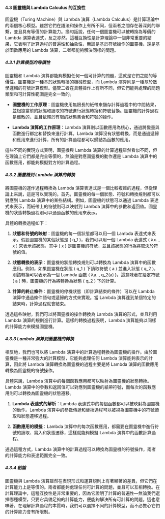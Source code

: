 #### **4.3 圖靈機與 Lambda Calculus 的互換性**

圖靈機（Turing Machine）與 Lambda 演算（Lambda Calculus）是計算理論中的兩個核心模型。雖然它們在語法和操作上有所不同，但兩者之間存在著深刻的聯繫，並且具有等價的計算能力。換句話說，任何一個圖靈機可以被轉換為等價的 Lambda 演算表達式，反之亦然。這種互換性是計算理論中一個非常重要的結果，它表明了計算過程的普遍性和抽象性，無論是基於符號操作的圖靈機，還是基於函數應用的 Lambda 演算，二者都能夠解決同樣的問題。

##### **4.3.1 計算模型的等價性**

圖靈機和 Lambda 演算都能夠模擬任何一個可計算的問題，這就是它們之間的等價性。圖靈機是一種基於狀態轉換的機械模型，而 Lambda 演算則是一種基於數學邏輯的符號計算模型。儘管二者在具體操作上有所不同，但它們能夠處理的問題類型和可計算性範圍是完全一致的。

- **圖靈機的工作原理**：圖靈機使用無限長的紙帶來儲存計算過程中的中間結果，並根據當前的狀態和讀取的符號進行狀態轉換和符號替換。圖靈機的計算過程是離散的，並且依賴於有限的狀態集合和符號的操作。
  
- **Lambda 演算的工作原理**：Lambda 演算則以函數應用為核心，通過將變量與函數進行綁定和替換來進行計算。Lambda 演算沒有狀態轉換，而是通過遞歸和應用來進行計算，所有的計算過程都可以歸結為函數的應用。

這些不同的實現方式表明，圖靈機與 Lambda 演算的計算過程雖然看似不同，但在理論上它們都是完全等價的，無論是對應圖靈機的動作還是 Lambda 演算中的函數應用，都能夠模擬對方的計算過程。

##### **4.3.2 圖靈機到 Lambda 演算的轉換**

將圖靈機的運作過程轉換為 Lambda 演算表達式是一個比較複雜的過程，但從理論上來說，這是可以實現的。首先，圖靈機的每一個狀態、符號和轉換規則都可以對應到 Lambda 演算中的某些結構。例如，圖靈機的狀態可以通過 Lambda 表達式來表示，而紙帶上的符號則可以映射到 Lambda 演算中的參數和返回值。圖靈機的狀態轉換過程則可以通過函數的應用來表示。

具體的轉換過程如下：

1. **狀態和符號的映射**：圖靈機的每一個狀態都可以用一個 Lambda 表達式來表示。假設圖靈機的某個狀態是 \( q_1 \)，我們可以用一個 Lambda 表達式 \( λx. \, x \) 來表示該狀態，其中 \( x \) 是圖靈機的符號，並且該狀態的行為將取決於符號的值。

2. **狀態轉換的表示**：圖靈機的狀態轉換規則可以轉換為 Lambda 演算中的函數應用。例如，如果圖靈機在狀態 \( q_1 \) 下讀取符號 \( a \) 並進入狀態 \( q_2 \)，則該轉換可以表示為一個 Lambda 函數 \( λa. \, q_2(a) \)，這意味著在給定符號 \( a \) 時，圖靈機的行為將轉換為狀態 \( q_2 \) 下的計算。

3. **計算的終止條件**：圖靈機的停機狀態（即計算結束的條件）可以在 Lambda 演算中通過條件語句或遞歸的方式來實現。當 Lambda 演算達到某個特定的結果時，計算過程就會結束。

透過這些映射，我們可以將圖靈機的操作轉換為 Lambda 演算的形式，並且利用 Lambda 演算的規則進行計算。這樣的轉換過程表明，Lambda 演算能夠以同樣的計算能力來模擬圖靈機。

##### **4.3.3 Lambda 演算到圖靈機的轉換**

相反地，我們也可以將 Lambda 演算中的計算過程轉換為圖靈機的操作。由於圖靈機是一種非常強大的計算模型，它能夠處理任何 Lambda 演算能夠表示的計算，因此將 Lambda 演算轉換為圖靈機的過程主要是將 Lambda 演算的函數應用轉換為圖靈機的符號操作。

具體來說，Lambda 演算中的每個函數應用都可以映射為圖靈機的狀態轉換。Lambda 演算中的參數和返回值可以對應到圖靈機的紙帶符號，而每次的函數應用則可以轉換為圖靈機的狀態遷移。

1. **Lambda 表達式的解析**：Lambda 表達式中的每個函數都可以被映射為圖靈機的動作。Lambda 演算中的參數傳遞和替換過程可以被視為圖靈機中的符號讀取和狀態遷移過程。
  
2. **函數應用的模擬**：Lambda 演算中的每次函數應用，都需要在圖靈機中進行符號的讀取、寫入和狀態遷移，這樣就能夠模擬 Lambda 演算中的函數計算過程。

通過這種方式，Lambda 演算中的計算過程可以轉換為圖靈機的符號操作，兩者的計算能力和表達範圍完全一致。

##### **4.3.4 結論**

圖靈機與 Lambda 演算雖然在表現形式和運算規則上有著顯著的差異，但它們在計算能力上是等價的。兩者都能夠處理任何可計算的問題，並且可以互相轉換。在計算理論中，這種互換性是非常重要的，因為它證明了計算的普遍性—無論我們選擇哪種模型，只要它具備足夠的計算能力，便能夠解決所有可計算的問題。這也意味著，在理解計算過程的本質時，我們可以選擇不同的計算模型，而不必擔心它們的計算能力會有所限制。
